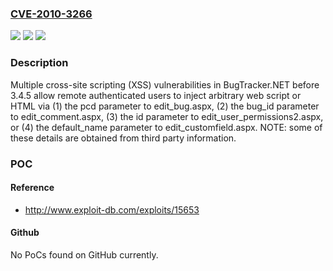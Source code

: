 ### [CVE-2010-3266](https://cve.mitre.org/cgi-bin/cvename.cgi?name=CVE-2010-3266)
![](https://img.shields.io/static/v1?label=Product&message=n%2Fa&color=blue)
![](https://img.shields.io/static/v1?label=Version&message=n%2Fa&color=blue)
![](https://img.shields.io/static/v1?label=Vulnerability&message=n%2Fa&color=brighgreen)

### Description

Multiple cross-site scripting (XSS) vulnerabilities in BugTracker.NET before 3.4.5 allow remote authenticated users to inject arbitrary web script or HTML via (1) the pcd parameter to edit_bug.aspx, (2) the bug_id parameter to edit_comment.aspx, (3) the id parameter to edit_user_permissions2.aspx, or (4) the default_name parameter to edit_customfield.aspx.  NOTE: some of these details are obtained from third party information.

### POC

#### Reference
- http://www.exploit-db.com/exploits/15653

#### Github
No PoCs found on GitHub currently.


